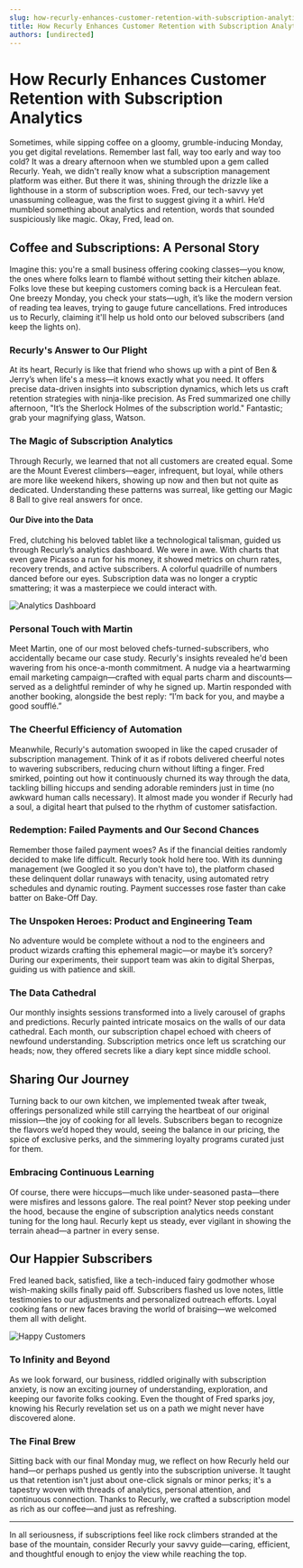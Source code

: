 ```yaml
---
slug: how-recurly-enhances-customer-retention-with-subscription-analytics
title: How Recurly Enhances Customer Retention with Subscription Analytics
authors: [undirected]
---
```



# How Recurly Enhances Customer Retention with Subscription Analytics

Sometimes, while sipping coffee on a gloomy, grumble-inducing Monday, you get digital revelations. Remember last fall, way too early and way too cold? It was a dreary afternoon when we stumbled upon a gem called Recurly. Yeah, we didn't really know what a subscription management platform was either. But there it was, shining through the drizzle like a lighthouse in a storm of subscription woes. Fred, our tech-savvy yet unassuming colleague, was the first to suggest giving it a whirl. He’d mumbled something about analytics and retention, words that sounded suspiciously like magic. Okay, Fred, lead on.

## Coffee and Subscriptions: A Personal Story

Imagine this: you're a small business offering cooking classes—you know, the ones where folks learn to flambé without setting their kitchen ablaze. Folks love these but keeping customers coming back is a Herculean feat. One breezy Monday, you check your stats—ugh, it’s like the modern version of reading tea leaves, trying to gauge future cancellations. Fred introduces us to Recurly, claiming it'll help us hold onto our beloved subscribers (and keep the lights on).

### Recurly's Answer to Our Plight

At its heart, Recurly is like that friend who shows up with a pint of Ben & Jerry’s when life's a mess—it knows exactly what you need. It offers precise data-driven insights into subscription dynamics, which lets us craft retention strategies with ninja-like precision. As Fred summarized one chilly afternoon, "It’s the Sherlock Holmes of the subscription world." Fantastic; grab your magnifying glass, Watson.

### The Magic of Subscription Analytics

Through Recurly, we learned that not all customers are created equal. Some are the Mount Everest climbers—eager, infrequent, but loyal, while others are more like weekend hikers, showing up now and then but not quite as dedicated. Understanding these patterns was surreal, like getting our Magic 8 Ball to give real answers for once.

#### Our Dive into the Data

Fred, clutching his beloved tablet like a technological talisman, guided us through Recurly’s analytics dashboard. We were in awe. With charts that even gave Picasso a run for his money, it showed metrics on churn rates, recovery trends, and active subscribers. A colorful quadrille of numbers danced before our eyes. Subscription data was no longer a cryptic smattering; it was a masterpiece we could interact with.

![Analytics Dashboard](https://example.com/dashboard.png)

### Personal Touch with Martin

Meet Martin, one of our most beloved chefs-turned-subscribers, who accidentally became our case study. Recurly's insights revealed he'd been wavering from his once-a-month commitment. A nudge via a heartwarming email marketing campaign—crafted with equal parts charm and discounts—served as a delightful reminder of why he signed up. Martin responded with another booking, alongside the best reply: “I’m back for you, and maybe a good soufflé.”

### The Cheerful Efficiency of Automation

Meanwhile, Recurly's automation swooped in like the caped crusader of subscription management. Think of it as if robots delivered cheerful notes to wavering subscribers, reducing churn without lifting a finger. Fred smirked, pointing out how it continuously churned its way through the data, tackling billing hiccups and sending adorable reminders just in time (no awkward human calls necessary). It almost made you wonder if Recurly had a soul, a digital heart that pulsed to the rhythm of customer satisfaction.

### Redemption: Failed Payments and Our Second Chances

Remember those failed payment woes? As if the financial deities randomly decided to make life difficult. Recurly took hold here too. With its dunning management (we Googled it so you don't have to), the platform chased these delinquent dollar runaways with tenacity, using automated retry schedules and dynamic routing. Payment successes rose faster than cake batter on Bake-Off Day.

### The Unspoken Heroes: Product and Engineering Team

No adventure would be complete without a nod to the engineers and product wizards crafting this ephemeral magic—or maybe it’s sorcery? During our experiments, their support team was akin to digital Sherpas, guiding us with patience and skill.

### The Data Cathedral

Our monthly insights sessions transformed into a lively carousel of graphs and predictions. Recurly painted intricate mosaics on the walls of our data cathedral. Each month, our subscription chapel echoed with cheers of newfound understanding. Subscription metrics once left us scratching our heads; now, they offered secrets like a diary kept since middle school.

## Sharing Our Journey

Turning back to our own kitchen, we implemented tweak after tweak, offerings personalized while still carrying the heartbeat of our original mission—the joy of cooking for all levels. Subscribers began to recognize the flavors we’d hoped they would, seeing the balance in our pricing, the spice of exclusive perks, and the simmering loyalty programs curated just for them.

### Embracing Continuous Learning

Of course, there were hiccups—much like under-seasoned pasta—there were misfires and lessons galore. The real point? Never stop peeking under the hood, because the engine of subscription analytics needs constant tuning for the long haul. Recurly kept us steady, ever vigilant in showing the terrain ahead—a partner in every sense.

## Our Happier Subscribers

Fred leaned back, satisfied, like a tech-induced fairy godmother whose wish-making skills finally paid off. Subscribers flashed us love notes, little testimonies to our adjustments and personalized outreach efforts. Loyal cooking fans or new faces braving the world of braising—we welcomed them all with delight.

![Happy Customers](https://example.com/happy-customers.png)

### To Infinity and Beyond

As we look forward, our business, riddled originally with subscription anxiety, is now an exciting journey of understanding, exploration, and keeping our favorite folks cooking. Even the thought of Fred sparks joy, knowing his Recurly revelation set us on a path we might never have discovered alone.

### The Final Brew

Sitting back with our final Monday mug, we reflect on how Recurly held our hand—or perhaps pushed us gently into the subscription universe. It taught us that retention isn't just about one-click signals or minor perks; it's a tapestry woven with threads of analytics, personal attention, and continuous connection. Thanks to Recurly, we crafted a subscription model as rich as our coffee—and just as refreshing.

---

In all seriousness, if subscriptions feel like rock climbers stranded at the base of the mountain, consider Recurly your savvy guide—caring, efficient, and thoughtful enough to enjoy the view while reaching the top.